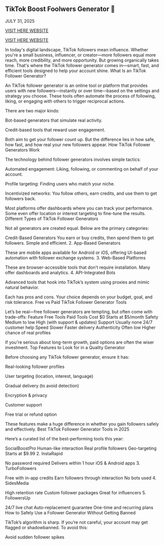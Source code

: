 ## TikTok Boost Foolwers Generator 👋

JULY 31, 2025

[VISIT HERE WEBSITE](https://gameinfoo.com/tutul/tiktokfreefollowers)

[VISIT HERE WEBSITE](https://gameinfoo.com/tutul/tiktokfreefollowers)

In today's digital landscape, TikTok followers mean influence. Whether you're a small business, influencer, or creator—more followers equal more reach, more credibility, and more opportunity. But growing organically takes time. That's where the TikTok follower generator comes in—smart, fast, and efficient tools designed to help your account shine.
What Is an TikTok Follower Generator?

An TikTok follower generator is an online tool or platform that provides users with new followers—instantly or over time—based on the settings and strategy you choose. These tools often automate the process of following, liking, or engaging with others to trigger reciprocal actions.

There are two major kinds:

Bot-based generators that simulate real activity.

Credit-based tools that reward user engagement.

Both aim to get your follower count up. But the difference lies in how safe, how fast, and how real your new followers appear.
How TikTok Follower Generators Work

The technology behind follower generators involves simple tactics:

Automated engagement: Liking, following, or commenting on behalf of your account.

Profile targeting: Finding users who match your niche.

Incentivized networks: You follow others, earn credits, and use them to get followers back.

Most platforms offer dashboards where you can track your performance. Some even offer location or interest targeting to fine-tune the results.
Different Types of TikTok Follower Generators

Not all generators are created equal. Below are the primary categories:

Credit-Based Generators
You earn or buy credits, then spend them to get followers. Simple and efficient.
2. App-Based Generators

These are mobile apps available for Android or iOS, offering UI-based automation with follower exchange systems.
3. Web-Based Platforms

These are browser-accessible tools that don’t require installation. Many offer dashboards and analytics.
4. API-Integrated Bots

Advanced tools that hook into TikTok’s system using proxies and mimic natural behavior.

Each has pros and cons. Your choice depends on your budget, goal, and risk tolerance.
Free vs Paid TikTok Follower Generator Tools

Let’s be real—free follower generators are tempting, but often come with trade-offs:
Feature Free Tools Paid Tools
Cost $0 Starts at $5/month
Safety Medium to low High (with support & updates)
Support Usually none 24/7 customer help
Speed Slower Faster delivery
Authenticity Often low Higher chance of real profiles

If you're serious about long-term growth, paid options are often the wiser investment.
Top Features to Look for in a Quality Generator

Before choosing any TikTok follower generator, ensure it has:

Real-looking follower profiles

User targeting (location, interest, language)

Gradual delivery (to avoid detection)

Encryption & privacy

Customer support

Free trial or refund option

These features make a huge difference in whether you gain followers safely and effectively.
Best TikTok Follower Generator Tools in 2025

Here’s a curated list of the best-performing tools this year:

SocialBoostPro
Human-like interaction
Real profile followers
Geo-targeting
Starts at $9.99
2. InstaRapid

No password required
Delivers within 1 hour
iOS & Android apps
3. TurboFollowers

Free with in-app credits
Earn followers through interaction
No bots used
4. SidesMedia

High retention rate
Custom follower packages
Great for influencers
5. FollowersUp

24/7 live chat
Auto-replacement guarantee
One-time and recurring plans
How to Safely Use a Follower Generator Without Getting Banned

TikTok’s algorithm is sharp. If you’re not careful, your account may get flagged or shadowbanned. To avoid this:

Avoid sudden follower spikes
